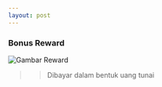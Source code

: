 ```yaml
---
layout: post
---
```

### Bonus Reward

![Gambar Reward](https://deasyah.github.io/web-presentation/images/reward.png)

>>Dibayar dalam bentuk uang tunai
